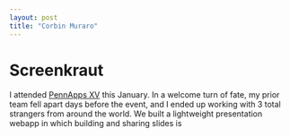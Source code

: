 ```yaml
---
layout: post
title: "Corbin Muraro"
---
```


# Screenkraut

I attended [PennApps XV](http://2017w.pennapps.com) this January. In a welcome turn of fate, my prior team fell apart days before the event, and I ended up working with 3 total strangers from around the world. We built a lightweight presentation webapp in which building and sharing slides is 